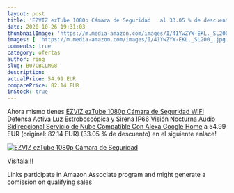 ```yaml
---
layout: post
title: 'EZVIZ ezTube 1080p Cámara de Seguridad   al 33.05 % de descuento'
date: 2020-10-26 19:31:03
thumbnailImage: 'https://m.media-amazon.com/images/I/41YwZYW-EKL._SL200_.jpg'
images: [ 'https://m.media-amazon.com/images/I/41YwZYW-EKL._SL200_.jpg' ]
comments: true
category: ofertas
author: ring
slug: B07CBCLMG8
description:
actualPrice: 54.99 EUR
comparePrice: 82.14 EUR
inStock: true
---
```


Ahora mismo tienes [EZVIZ ezTube 1080p Cámara de Seguridad  WiFi  Defensa Activa  Luz Estroboscópica y Sirena  IP66  Visión Nocturna  Audio Bidireccional  Servicio de Nube  Compatible Con Alexa  Google Home](https://www.amazon.es/dp/B07CBCLMG8/?tag=tolees-21) a 54.99 EUR (original: 82.14 EUR) (33.05 %  de descuento) en el siguiente enlace!

[![EZVIZ ezTube 1080p Cámara de Seguridad  ](https://m.media-amazon.com/images/I/41YwZYW-EKL._SL200_.jpg)](https://www.amazon.es/dp/B07CBCLMG8/?tag=tolees-21)

[Visítala!!!](https://www.amazon.es/dp/B07CBCLMG8/?tag=tolees-21)

Links participate in Amazon Associate program and might generate a comission on qualifying sales
